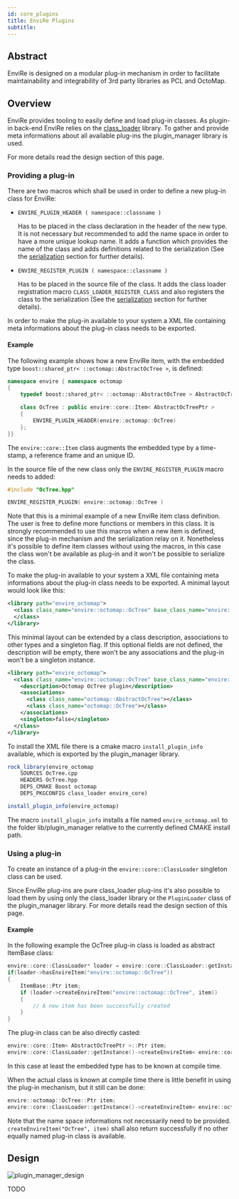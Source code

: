 ```yaml
---
id: core_plugins
title: EnviRe Plugins
subtitle:
---
```


## Abstract

EnviRe is designed on a modular plug-in mechanism in order to facilitate maintainability and
integrability of 3rd party libraries as PCL and OctoMap.

## Overview

EnviRe provides tooling to easily define and load plug-in classes. As plugin-in back-end EnviRe
relies on the [class_loader](http://wiki.ros.org/class_loader) library. To gather and provide meta
informations about all available plug-ins the plugin_manager library is used.

For more details read the design section of this page.

### Providing a plug-in

There are two macros which shall be used in order to define a new plug-in class for EnviRe:

- ``ENVIRE_PLUGIN_HEADER ( namespace::classname )``

  Has to be placed in the class declaration in the header of the new type. It is not necessary
  but recommended to add the name space in order to have a more unique lookup name.
  It adds a function which provides the name of the class and adds definitions related to the
  serialization
  (See the [serialization]({{site.baseurl}}/docs/core_serialization.html) section for further details).

- ``ENVIRE_REGISTER_PLUGIN ( namespace::classname )``

  Has to be placed in the source file of the class.
  It adds the class loader registration macro ``CLASS_LOADER_REGISTER_CLASS`` and also registers the
  class to the serialization
  (See the [serialization]({{site.baseurl}}/docs/core_serialization.html) section for further details).


In order to make the plug-in available to your system a XML file containing meta informations about the
plug-in class needs to be exported.



#### Example

The following example shows how a new EnviRe item, with the embedded type
``boost::shared_ptr< ::octomap::AbstractOcTree >``, is defined:

```cpp
namespace envire { namespace octomap
{
    typedef boost::shared_ptr< ::octomap::AbstractOcTree > AbstractOcTreePtr;

    class OcTree : public envire::core::Item< AbstractOcTreePtr >
    {
        ENVIRE_PLUGIN_HEADER(envire::octomap::OcTree)
    };
}}
```
The ``envire::core::Item`` class augments the embedded type by a time-stamp,
a reference frame and an unique ID.

In the source file of the new class only the ``ENVIRE_REGISTER_PLUGIN`` macro needs to added:

```cpp
#include "OcTree.hpp"

ENVIRE_REGISTER_PLUGIN( envire::octomap::OcTree )
```

Note that this is a minimal example of a new EnviRe item class definition. The user is
free to define more functions or members in this class.
It is strongly recommended to use this macros when a new item is defined, since the plug-in
mechanism and the serialization relay on it. Nonetheless it's
possible to define item classes without using the macros, in this case the class won't
be available as plug-in and it won't be possible to serialize the class.


To make the plug-in available to your system a XML file containing meta informations
about the plug-in class needs to be exported.
A minimal layout would look like this:

```xml
<library path="envire_octomap">
  <class class_name="envire::octomap::OcTree" base_class_name="envire::core::ItemBase">
  </class>
</library>
```
This minimal layout can be extended by a class description, associations to other types
and a singleton flag.
If this optional fields are not defined, the description will be empty, there won't be
any associations and the plug-in won't be
a singleton instance.

```xml
<library path="envire_octomap">
  <class class_name="envire::octomap::OcTree" base_class_name="envire::core::ItemBase">
    <description>Octomap OcTree plugin</description>
    <associations>
      <class class_name="octomap::AbstractOcTree"></class>
      <class class_name="octomap::OcTree"></class>
    </associations>
    <singleton>false</singleton>
  </class>
</library>
```

To install the XML file there is a cmake macro ``install_plugin_info`` available, which is
exported by the plugin_manager library.

```cmake
rock_library(envire_octomap
    SOURCES OcTree.cpp
    HEADERS OcTree.hpp
    DEPS_CMAKE Boost octomap
    DEPS_PKGCONFIG class_loader envire_core)

install_plugin_info(envire_octomap)
```

The macro ``install_plugin_info`` installs a file named ``envire_octomap.xml`` to the folder
lib/plugin_manager relative to the currently defined CMAKE install path.


### Using a plug-in

To create an instance of a plug-in the ``envire::core::ClassLoader`` singleton class can be used.

Since EnviRe plug-ins are pure class_loader plug-ins it's also possible to load them by using
only the class_loader library or the ``PluginLoader`` class of the plugin_manager library.
For more details read the design section of this page.

#### Example

In the following example the OcTree plug-in class is loaded as abstract ItemBase class:

```cpp
envire::core::ClassLoader* loader = envire::core::ClassLoader::getInstance();
if(loader->hasEnvireItem("envire::octomap::OcTree"))
{
    ItemBase::Ptr item;
    if (loader->createEnvireItem("envire::octomap::OcTree", item))
    {
        // A new item has been successfully created
    }
}
```

The plug-in class can be also directly casted:

```cpp
envire::core::Item< AbstractOcTreePtr >::Ptr item;
envire::core::ClassLoader::getInstance()->createEnvireItem< envire::core::Item< AbstractOcTreePtr > >("envire::octomap::OcTree", item);
```
In this case at least the embedded type has to be known at compile time.

When the actual class is known at compile time there is little benefit in using the plug-in
mechanism, but it still can be done:

```cpp
envire::octomap::OcTree::Ptr item;
envire::core::ClassLoader::getInstance()->createEnvireItem< envire::octomap::OcTree >("envire::octomap::OcTree", item);
```

Note that the name space informations not necessarily need to be provided.
``createEnvireItem("OcTree", item)`` shall also return successfully if no other equally named
plug-in class is available.


## Design



![plugin_manager_design]({{site.baseurl}}/images/docs/plugins/plugin_manager_design.png)

TODO
<!---
- plugin manager layer
- plugin loader layer
- EnviRe plugin loader
--->